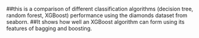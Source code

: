 ##this is a comparison of different classification algorithms (decision tree, random forest, XGBoost) performance using the diamonds dataset from seaborn. 
##It shows how well an XGBoost algorithm can form using its features of bagging and boosting. 
 